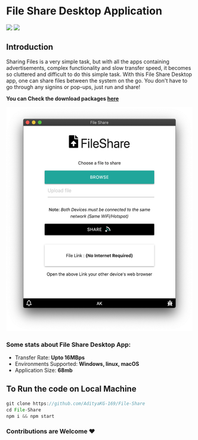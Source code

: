 # File Share Desktop Application

![](https://img.shields.io/badge/Electron-JS-green) ![](https://img.shields.io/badge/Node-JS-blue)

## Introduction
Sharing Files is a very simple task, but with all the apps containing advertisements, complex functionality and slow transfer speed, it becomes so cluttered and difficult to do this simple task.
With this File Share Desktop app, one can share files between the system on the go. You don't have to go through any signins or pop-ups, just run and share!

**You can Check the download packages <a href='https://github.com/AdityaKG-169/File-Share/releases'>here</a>**

<img src='https://github.com/AdityaKG-169/File-Share/blob/master/Screenshot%202020-09-23%20at%201.44.40%20AM.png?raw=true' width="500" height="600"/>

### Some stats about File Share Desktop App:
<ul>
  <li>Transfer Rate: <b>Upto 16MBps</b></li>
  <li>Environments Supported: <b>Windows, linux, macOS</b></li>
  <li>Application Size: <b>68mb</b></li>
</ul>

## To Run the code on Local Machine

```javascript
git clone https://github.com/AdityaKG-169/File-Share
cd File-Share
npm i && npm start
```

### Contributions are Welcome :heart:
